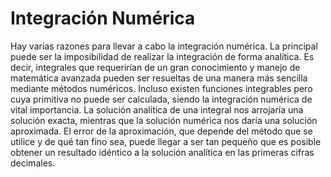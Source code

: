 # Integración Numérica
Hay varias razones para llevar a cabo la integración numérica. La principal puede ser la imposibilidad de realizar la integración de forma analítica. Es decir, integrales que requerirían de un gran conocimiento y manejo de matemática avanzada pueden ser resueltas de una manera más sencilla mediante métodos numéricos. Incluso existen funciones integrables pero cuya primitiva no puede ser calculada, siendo la integración numérica de vital importancia. La solución analítica de una integral nos arrojaría una solución exacta, mientras que la solución numérica nos daría una solución aproximada. El error de la aproximación, que depende del método que se utilice y de qué tan fino sea, puede llegar a ser tan pequeño que es posible obtener un resultado idéntico a la solución analítica en las primeras cifras decimales. 
